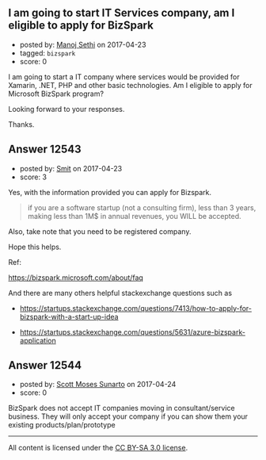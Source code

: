 ## I am going to start IT Services company, am I eligible to apply for BizSpark

- posted by: [Manoj Sethi](https://stackexchange.com/users/2479816/manoj-sethi) on 2017-04-23
- tagged: `bizspark`
- score: 0

I am going to start a IT company where services would be provided for Xamarin, .NET, PHP and other basic technologies. Am I eligible to apply for Microsoft BizSpark program?

Looking forward to your responses.

Thanks.


## Answer 12543

- posted by: [Smit](https://stackexchange.com/users/7665731/smit) on 2017-04-23
- score: 3

Yes, with the information provided you can apply for Bizspark.

> if you are a software startup (not a consulting firm), less than 3
> years, making less than 1M$ in annual revenues, you WILL be accepted.

Also, take note that you need to be registered company.

Hope this helps.

Ref: 

https://bizspark.microsoft.com/about/faq

And there are many others helpful stackexchange questions such as

- https://startups.stackexchange.com/questions/7413/how-to-apply-for-bizspark-with-a-start-up-idea

- https://startups.stackexchange.com/questions/5631/azure-bizspark-application


## Answer 12544

- posted by: [Scott Moses Sunarto](https://stackexchange.com/users/5589688/scott-moses-sunarto) on 2017-04-24
- score: 0

BizSpark does not accept IT companies moving in consultant/service business. They will only accept your company if you can show them your existing products/plan/prototype



---

All content is licensed under the [CC BY-SA 3.0 license](https://creativecommons.org/licenses/by-sa/3.0/).
